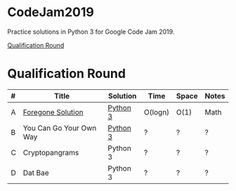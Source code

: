 # CodeJam2019
Practice solutions in Python 3 for Google Code Jam 2019.

[Qualification Round](#qualification-round)

# Qualification Round
| # | Title | Solution | Time | Space | Notes |
| :--- | --- | ---| --- | --- | --- |
| A | [Foregone Solution](https://codingcompetitions.withgoogle.com/codejam/round/0000000000051705/0000000000088231) | [Python 3](ForegoneSolution.py) | O(logn) | O(1) | Math |
| B | You Can Go Your Own Way | [Python 3](YouCanGoYourOwnWay.py) | ? | ? | ? |
| C | Cryptopangrams | Python 3 | ? | ? | ? |
| D | Dat Bae | Python 3 | ? | ? | ? |
